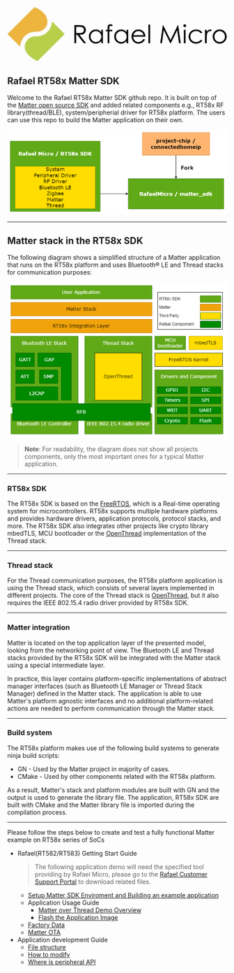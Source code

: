 [![Rafael Micro](./rafael_docs/images/rafael_logo.jpg)](https://www.rafaelmicro.com/)
## Rafael RT58x Matter SDK

Welcome to the Rafael RT58x Matter SDK github repo. It is built on top of the [Matter open source SDK](https://github.com/project-chip/connectedhomeip/) and added related components e.g., RT58x RF library(thread/BLE), system/peripherial driver for RT58x platform. The users can use this repo to build the Matter application on their own.

![The RT58x SDK repository structure](./rafael_docs/images/sdk_repo.png)

<hr>

## Matter stack in the RT58x SDK

The following diagram shows a simplified structure of a Matter application that
runs on the RT58x platform and uses Bluetooth® LE and Thread stacks for
communication purposes:

![rt58x platform overview](./rafael_docs/images/stack.png)

> **Note**: For readability, the diagram does not show all projects components,
> only the most important ones for a typical Matter application.

<hr>

### RT58x SDK

The RT58x SDK is based on the [FreeRTOS](https://www.freertos.org/index.html),
which is a Real-time operating system for microcontrollers. RT58x supports
multiple hardware platforms and provides hardware drivers, application
protocols, protocol stacks, and more. The RT58x SDK also integrates other
projects like crypto library mbedTLS, MCU bootloader or the
[OpenThread](https://openthread.io/) implementation of the Thread stack.

<hr>

### Thread stack

For the Thread communication purposes, the RT58x platform application is using
the Thread stack, which consists of several layers implemented in different
projects. The core of the Thread stack is [OpenThread](https://github.com/openthread/openthread), but it also requires the
IEEE 802.15.4 radio driver provided by RT58x SDK.

<hr>

### Matter integration

Matter is located on the top application layer of the presented model, looking
from the networking point of view. The Bluetooth LE and Thread stacks
provided by the RT58x SDK will be integrated with the Matter stack using a
special intermediate layer.

In practice, this layer contains platform-specific implementations of abstract
manager interfaces (such as Bluetooth LE Manager or Thread Stack Manager)
defined in the Matter stack. The application is able to use Matter's platform
agnostic interfaces and no additional platform-related actions are needed to
perform communication through the Matter stack.

<hr>

### Build system

The RT58x platform makes use of the following build systems to generate ninja
build scripts:

-   GN - Used by the Matter project in majority of cases.
-   CMake - Used by other components related with the RT58x platform.

As a result, Matter's stack and platform modules are built with GN and the output is used to generate the library file. The
application, RT58x SDK are built with CMake and the Matter library file is
imported during the compilation process.

<hr>

Please follow the steps below to create and test a fully functional Matter
example on RT58x series of SoCs

-   Rafael(RT582/RT583) Getting Start Guide
    >The following application demo will need the specified tool providing by Rafael Micro, please go to the [Rafael Customer Support Portal](https://support.rafaelmicro.com:8088/) to download related files.
    -   [Setup Matter SDK Enviroment and Building an example application](./rafael_docs/matter_env_setup.md)
    -   Application Usage Guide
        -   [Matter over Thread Demo Overview](./rafael_docs/matter_over_thread_overview.md)
        -   [Flash the Application Image](./rafael_docs/flash_application.md)
    -   [Factory Data](./rafael_docs/Rafael_Factory_Data.md)
    -   [Matter OTA](./rafael_docs/Rafael_Software_Update.md)
-   Application development Guide
    -   [File structure](./rafael_docs/Rafael_App_File_Structure.md)
    -   [How to modify](./rafael_docs/Rafael_App_Development.md)
    -   [Where is peripheral API](./rafael_docs/Rafael_Peripheral_SDK.md)
